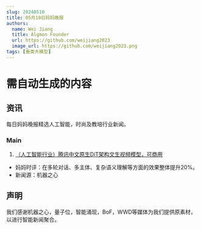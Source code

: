 ```yaml
---
slug: 20240510
title: 05月10日妈妈晚报
authors:
  name: Wei Jiang
  title: Algmon Founder
  url: https://github.com/weijiang2023
  image_url: https://github.com/weijiang2023.png
tags: [垂类大模型]
---
```


# 需自动生成的内容
## 资讯
每日妈妈晚报精选人工智能，时尚及教培行业新闻。

### Main

1. [（人工智能行业）腾讯中文原生DiT架构文生视频模型，可商用](https://mp.weixin.qq.com/s/6J4Vc1faazRGXbDNG_RdPw)
* 妈妈时评：在多轮对话、多主体、复杂语义理解等方面的效果整体提升20%。
* 新闻源：机器之心

## 声明

我们感谢机器之心，量子位，智能涌现，BoF，WWD等媒体为我们提供原素材，以进行智能新闻聚合。